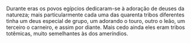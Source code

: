 ﻿Durante eras os povos egípcios dedicaram-se à adoração de deuses da natureza; mais particularmente cada uma das quarenta tribos diferentes tinha um deus especial de grupo, um adorando o touro, outro o leão, um terceiro o carneiro, e assim por diante. Mais cedo ainda eles eram tribos totêmicas, muito semelhantes às dos ameríndios.